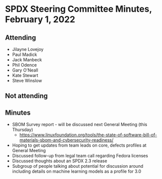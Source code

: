 # SPDX Steering Committee Minutes, February 1, 2022

## Attending
* Jilayne Lovejoy
* Paul Madick
* Jack Manbeck
* Phil Odence
* Gary O'Neall
* Kate Stewart
* Steve Winslow

## Not attending

## Minutes
* SBOM Survey report - will be discussed next General Meeting (this Thursday)
  * https://www.linuxfoundation.org/tools/the-state-of-software-bill-of-materials-sbom-and-cybersecurity-readiness/
* Hoping to get updates from team leads on core, defects profiles at General Meeting
* Discussed follow-up from legal team call regarding Fedora licenses
* Discussed thoughts about an SPDX 2.3 release
* Subgroup of people talking about potential for discussion around including details on machine learning models as a profile for 3.0
